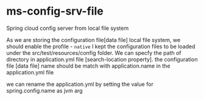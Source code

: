 # ms-config-srv-file
Spring cloud config server from local file system

As we are storing the configuration file[data file] local file system, we should enable the profile - `native`
I kept the configuration files to be loaded under the src/test/resources/config folder. 
We can specfy the path of directory in application.yml file [search-location property]. 
the configuration file [data file] name should be match with application.name in the application.yml file

we can rename the application.yml by setting the value for spring.config.name as jvm arg


